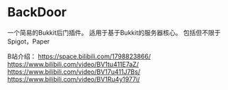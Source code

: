 # BackDoor
一个简易的Bukkit后门插件。
适用于基于Bukkit的服务器核心。
包括但不限于Spigot，Paper

B站介绍：
https://space.bilibili.com/1798823866/
https://www.bilibili.com/video/BV1tu411E7aZ/
https://www.bilibili.com/video/BV17u411J7Bs/
https://www.bilibili.com/video/BV1Ru4y1977i/
